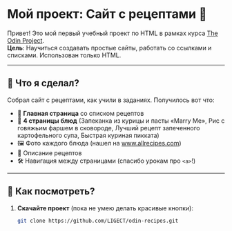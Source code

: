 # Мой проект: Сайт с рецептами 🍳

Привет! Это мой первый учебный проект по HTML в рамках курса [The Odin Project](https://www.theodinproject.com/).  
**Цель**: Научиться создавать простые сайты, работать со ссылками и списками. Использован только HTML.

---

## 🌱 Что я сделал?

Собрал сайт с рецептами, как учили в заданиях. Получилось вот что:

- 📄 **Главная страница** со списком рецептов
- 🥘 **4 страницы блюд** (Запеканка из курицы и пасты «Marry Me», Рис с говяжьим фаршем в сковороде, Лучший рецепт запеченного картофельного супа, Быстрая куриная пикката)
- 🖼️ Фото каждого блюда (нашел на www.allrecipes.com)
- 📝 Описание рецептов
- 🛠️ Навигация между страницами (спасибо урокам про `<a>`!)

---

## 📂 Как посмотреть?

1. **Скачайте проект** (пока не умею делать красивые кнопки):
   ```bash
   git clone https://github.com/LIGECT/odin-recipes.git
   ```
